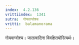```yaml
---
index:  4.2.136
vrittiindex:  1341
sutra:  गोयवाग्वोश्च
vritti:  balamanorama 
---
```


गोयवाग्वोश्च। जातत्वादिना विवक्षितयोरित्यर्थः। 

